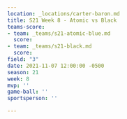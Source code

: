 ```yaml
---
location: _locations/carter-baron.md
title: S21 Week 8 - Atomic vs Black
teams-score:
- team: _teams/s21-atomic-blue.md
  score: 
- team: _teams/s21-black.md
  score: 
field: "3"
date: 2021-11-07 12:00:00 -0500
season: 21
week: 8
mvp: ''
game-ball: ''
sportsperson: ''

---
```

